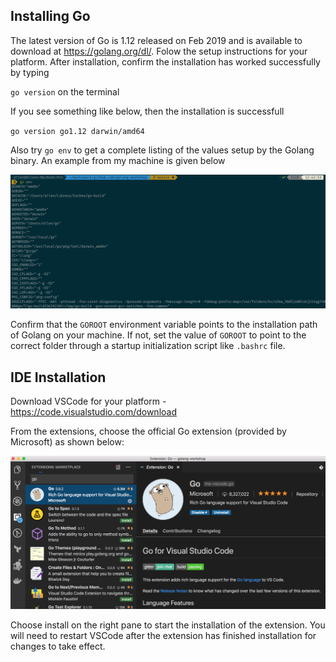 ## Installing Go

The latest version of Go is 1.12 released on Feb 2019 and is available to download at https://golang.org/dl/. Folow the setup instructions for your platform. After installation, confirm the installation has worked successfully by typing 

`go version` on the terminal

If you see something like below, then the installation is successfull

`go version go1.12 darwin/amd64`


Also try `go env` to get a complete listing of the values setup by the Golang binary. An example from my machine is given below

![](../images/goenv_output.png)


Confirm that the `GOROOT` environment variable points to the installation path of Golang on your machine. If not, set the value of `GOROOT` to point to the correct folder through a startup initialization script like `.bashrc` file.


## IDE Installation

Download VSCode for your platform - https://code.visualstudio.com/download

From the extensions, choose the official Go extension (provided by Microsoft) as shown below:

![](../images/golang_extension.png)

Choose install on the right pane to start the installation of the extension. You will need to restart VSCode after the extension has finished installation for changes to take effect.
